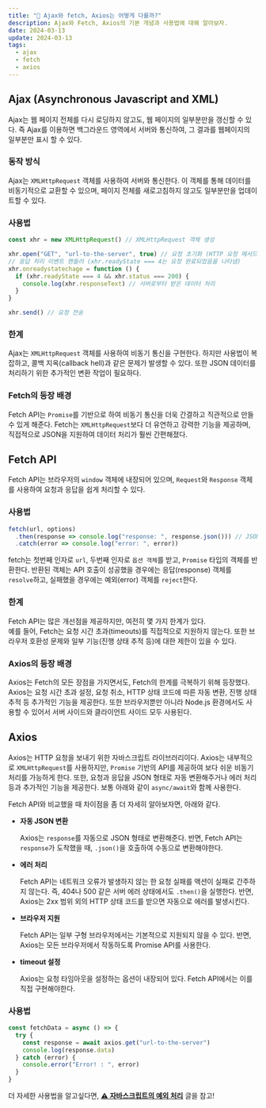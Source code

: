 ```yaml
---
title: "🦚 Ajax와 fetch, Axios는 어떻게 다를까?"
description: Ajax와 Fetch, Axios의 기본 개념과 사용법에 대해 알아보자.
date: 2024-03-13
update: 2024-03-13
tags:
  - ajax
  - fetch
  - axios
---
```


## Ajax (Asynchronous Javascript and XML)

Ajax는 웹 페이지 전체를 다시 로딩하지 않고도, 웹 페이지의 일부분만을 갱신할 수 있다. 즉 Ajax를 이용하면 백그라운드 영역에서 서버와 통신하여, 그 결과를 웹페이지의 일부분만 표시 할 수 있다.

### 동작 방식

Ajax는 `XMLHttpRequest` 객체를 사용하여 서버와 통신한다. 이 객체를 통해 데이터를 비동기적으로 교환할 수 있으며, 페이지 전체를 새로고침하지 않고도 일부분만을 업데이트할 수 있다.

### 사용법

```js
const xhr = new XMLHttpRequest() // XMLHttpRequest 객체 생성

xhr.open("GET", "url-to-the-server", true) // 요청 초기화 (HTTP 요청 메서드, 요청을 보낼 서버의 url, 비동기적으로 요청할 것인지 boolean)
// 응답 처리 이벤트 핸들러 (xhr.readyState === 4는 요청 완료되었음을 나타냄)
xhr.onreadystatechage = function () {
  if (xhr.readyState === 4 && xhr.status === 200) {
    console.log(xhr.responseText) // 서버로부터 받은 데이터 처리
  }
}

xhr.send() // 요청 전송
```

### 한계

Ajax는 `XMLHttpRequest` 객체를 사용하여 비동기 통신을 구현한다. 하지만 사용법이 복잡하고, 콜백 지옥(callback hell)과 같은 문제가 발생할 수 있다. 또한 JSON 데이터를 처리하기 위한 추가적인 변환 작업이 필요하다.

### Fetch의 등장 배경

Fetch API는 `Promise`를 기반으로 하여 비동기 통신을 더욱 간결하고 직관적으로 만들 수 있게 해준다. Fetch는 `XMLHttpRequest`보다 더 유연하고 강력한 기능을 제공하며, 직접적으로 JSON을 지원하여 데이터 처리가 훨씬 간편해졌다.

## Fetch API

Fetch API는 브라우저의 `window` 객체에 내장되어 있으며, `Request`와 `Response` 객체를 사용하여 요청과 응답을 쉽게 처리할 수 있다.

### 사용법

```js
fetch(url, options)
  .then(response => console.log("response: ", response.json())) // JSON 데이터로 변환
  .catch(error => console.log("error: ", error))
```

fetch는 첫번째 인자로 `url`, 두번째 인자로 `옵션 객체`를 받고, `Promise` 타입의 객체를 반환한다. 반환된 객체는 API 호출이 성공했을 경우에는 응답(response) 객체를 `resolve`하고, 실패했을 경우에는 예외(error) 객체를 `reject`한다.

### 한계

Fetch API는 많은 개선점을 제공하지만, 여전히 몇 가지 한계가 있다.  
예를 들어, Fetch는 요청 시간 초과(timeouts)를 직접적으로 지원하지 않는다. 또한 브라우저 호환성 문제와 일부 기능(진행 상태 추적 등)에 대한 제한이 있을 수 있다.

### Axios의 등장 배경

Axios는 Fetch의 모든 장점을 가지면서도, Fetch의 한계를 극복하기 위해 등장했다. Axios는 요청 시간 초과 설정, 요청 취소, HTTP 상태 코드에 따른 자동 변환, 진행 상태 추적 등 추가적인 기능을 제공한다. 또한 브라우저뿐만 아니라 Node.js 환경에서도 사용할 수 있어서 서버 사이드와 클라이언트 사이드 모두 사용된다.

## Axios

Axios는 HTTP 요청을 보내기 위한 자바스크립트 라이브러리이다. Axios는 내부적으로 `XMLHttpRequest`를 사용하지만, `Promise` 기반의 API를 제공하여 보다 쉬운 비동기 처리를 가능하게 한다. 또한, 요청과 응답을 JSON 형태로 자동 변환해주거나 에러 처리 등과 추가적인 기능을 제공한다. 보통 아래와 같이 `async/await`와 함께 사용한다.

Fetch API와 비교했을 때 차이점을 좀 더 자세히 알아보자면, 아래와 같다.

- **자동 JSON 변환**

  Axios는 `response`를 자동으로 JSON 형태로 변환해준다. 반면, Fetch API는 `response`가 도착했을 때, `.json()`을 호출하여 수동으로 변환해야한다.

- **에러 처리**

  Fetch API는 네트워크 오류가 발생하지 않는 한 요청 실패를 액션이 실패로 간주하지 않는다. 즉, 404나 500 같은 서버 에러 상태에서도 `.then()`을 실행한다. 반면, Axios는 2xx 범위 외의 HTTP 상태 코드를 받으면 자동으로 에러를 발생시킨다.

- **브라우저 지원**

  Fetch API는 일부 구형 브라우저에서는 기본적으로 지원되지 않을 수 있다. 반면, Axios는 모든 브라우저에서 작동하도록 Promise API를 사용한다.

- **timeout 설정**

  Axios는 요청 타임아웃을 설정하는 옵션이 내장되어 있다. Fetch API에서는 이를 직접 구현해야한다.

### 사용법

```js
const fetchData = async () => {
  try {
    const response = await axios.get("url-to-the-server")
    console.log(response.data)
  } catch (error) {
    console.error("Error! : ", error)
  }
}
```

더 자세한 사용법을 알고싶다면, [**⚠️ 자바스크립트의 예외 처리**](https://leedawnn.github.io/error-handling/) 글을 참고!
